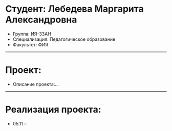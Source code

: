 # Студент: Лебедева Маргарита Александровна
- Группа: ИЯ-33АН
- Специализация: Педагогическое образование
- Факультет: ФИЯ
---
# Проект: 
- Описание проекта:...
---
# Реализация проекта:
- 05.11 – 